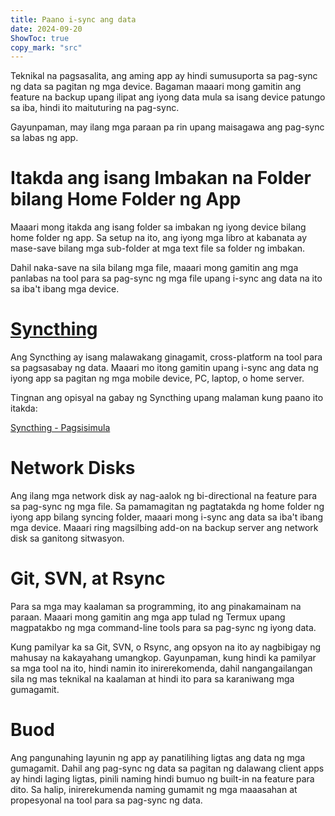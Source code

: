 ```yaml
---
title: Paano i-sync ang data  
date: 2024-09-20  
ShowToc: true
copy_mark: "src"
---
```


Teknikal na pagsasalita, ang aming app ay hindi sumusuporta sa pag-sync ng data sa pagitan ng mga device. Bagaman maaari mong gamitin ang feature na backup upang ilipat ang iyong data mula sa isang device patungo sa iba, hindi ito maituturing na pag-sync.

Gayunpaman, may ilang mga paraan pa rin upang maisagawa ang pag-sync sa labas ng app.

# Itakda ang isang Imbakan na Folder bilang Home Folder ng App

Maaari mong itakda ang isang folder sa imbakan ng iyong device bilang home folder ng app. Sa setup na ito, ang iyong mga libro at kabanata ay mase-save bilang mga sub-folder at mga text file sa folder ng imbakan.

Dahil naka-save na sila bilang mga file, maaari mong gamitin ang mga panlabas na tool para sa pag-sync ng mga file upang i-sync ang data na ito sa iba't ibang mga device.

# [Syncthing](https://play.google.com/store/apps/details?id=com.nutomic.syncthingandroid)

Ang Syncthing ay isang malawakang ginagamit, cross-platform na tool para sa pagsasabay ng data. Maaari mo itong gamitin upang i-sync ang data ng iyong app sa pagitan ng mga mobile device, PC, laptop, o home server.

Tingnan ang opisyal na gabay ng Syncthing upang malaman kung paano ito itakda:

[Syncthing - Pagsisimula](https://docs.syncthing.net/intro/getting-started.html#getting-started)

# Network Disks

Ang ilang mga network disk ay nag-aalok ng bi-directional na feature para sa pag-sync ng mga file. Sa pamamagitan ng pagtatakda ng home folder ng iyong app bilang syncing folder, maaari mong i-sync ang data sa iba't ibang mga device. Maaari ring magsilbing add-on na backup server ang network disk sa ganitong sitwasyon.

# Git, SVN, at Rsync

Para sa mga may kaalaman sa programming, ito ang pinakamainam na paraan. Maaari mong gamitin ang mga app tulad ng Termux upang magpatakbo ng mga command-line tools para sa pag-sync ng iyong data.

Kung pamilyar ka sa Git, SVN, o Rsync, ang opsyon na ito ay nagbibigay ng mahusay na kakayahang umangkop. Gayunpaman, kung hindi ka pamilyar sa mga tool na ito, hindi namin ito inirerekomenda, dahil nangangailangan sila ng mas teknikal na kaalaman at hindi ito para sa karaniwang mga gumagamit.

# Buod

Ang pangunahing layunin ng app ay panatilihing ligtas ang data ng mga gumagamit. Dahil ang pag-sync ng data sa pagitan ng dalawang client apps ay hindi laging ligtas, pinili naming hindi bumuo ng built-in na feature para dito. Sa halip, inirerekumenda naming gumamit ng mga maaasahan at propesyonal na tool para sa pag-sync ng data.

